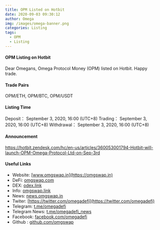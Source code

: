 ```yaml
---
title: OPM Listed on Hotbit
date: 2020-09-03 09:30:12
author: Omega
img: /images/omega-banner.png
categories: Listing
tags:
  - OPM
  - Listing
---
```

#### OPM Listing on Hotbit

Dear Omegans, Omega Protocol Money (OPM) listed on Hotbit. Happy trade.

#### Trade Pairs
OPM/ETH, OPM/BTC, OPM/USDT

#### Listing Time
Deposit： September 3, 2020, 16:00 (UTC+8)
Trading： September 3, 2020, 16:00 (UTC+8)
Withdrawal： September 3, 2020, 16:00 (UTC+8)

#### Announcement
https://hotbit.zendesk.com/hc/en-us/articles/360053001794-Hotbit-will-launch-OPM-Omega-Protocol-Ltd-on-Sep-3rd

#### Useful Links
  + Website: [www.omgswap.in](https://omgswap.in)
  + DeFi: [omgswap.com](https://omgswap.com)
  + DEX: [odex.link](https://odex.link)
  + Info: [omgswap.link](https://omgswap.link)
  + News: [news.omgswap.in](https://news.omgswap.in)
  + Twiter: [https://twitter.com/omegadefi](https://twitter.com/omegadefi)
  + Telegram: [t.me/omegadefi](https://t.me/omegadefi)
  + Telegram News: [t.me/omegadefi_news](https://t.me/omegadefi_news)
  + Facebook: [facebook.com/omegadefi](https://www.facebook.com/omegadefi)
  + Github : [github.com/omgswap](https://github.com/omgswap)
